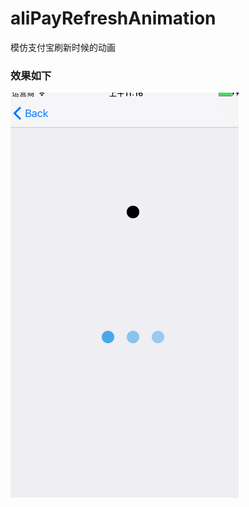 # aliPayRefreshAnimation
模仿支付宝刷新时候的动画

### 效果如下
![image](https://github.com/ViterbiDevelopment/BaiduLoading/blob/master/loadingAnimation/example.gif)
